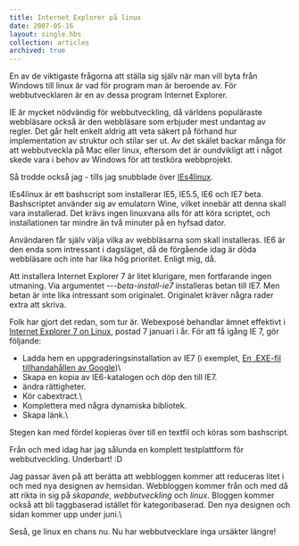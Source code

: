 ```yaml
---
title: Internet Explorer på linux
date: 2007-05-16
layout: single.hbs
collection: articles
archived: true
---
```

En av de viktigaste frågorna att ställa sig själv när man vill byta från
Windows till linux är vad för program man är beroende av. För
webbutvecklaren är en av dessa program Internet Explorer.

IE är mycket nödvändig för webbutveckling, då världens populäraste
webbläsare också är den webbläsare som erbjuder mest undantag av regler.
Det går helt enkelt aldrig att veta säkert på förhand hur implementation
av struktur och stilar ser ut. Av det skälet backar många för att
webbutveckla på Mac eller linux, eftersom det är oundvikligt att i något
skede vara i behov av Windows för att testköra webbprojekt.

Så trodde också jag - tills jag snubblade över
[IEs4linux](http://www.tatanka.com.br/ies4linux/page/Main_Page).

IEs4linux är ett bashscript som installerar IE5, IE5.5, IE6 och IE7
beta. Bashscriptet använder sig av emulatorn Wine, vilket innebär att
denna skall vara installerad. Det krävs ingen linuxvana alls för att
köra scriptet, och installationen tar mindre än två minuter på en hyfsad
dator.

Användaren får själv välja vilka av webbläsarna som skall installeras.
IE6 är den enda som intressant i dagsläget, då de förgående idag är döda
webbläsare och inte har lika hög prioritet. Enligt mig, då.

Att installera Internet Explorer 7 är litet klurigare, men fortfarande
ingen utmaning. Via argumentet *---beta-install-ie7* installeras betan
till IE7. Men betan är inte lika intressant som originalet. Originalet
kräver några rader extra att skriva.

Folk har gjort det redan, som tur är. Webexposé behandlar ämnet
effektivt i [Internet Explorer 7 on
Linux](http://webexpose.org/2007/01/07/internet-explorer-7-on-linux/),
postad 7 januari i år. För att få igång IE 7, gör följande:

-   Ladda hem en uppgraderingsinstallation av IE7 (i exemplet, [En
    .EXE-fil tillhandahållen av
    Google](http://www.google.com/toolbar/ie7))\
-   Skapa en kopia av IE6-katalogen och döp den till IE7.
-   ändra rättigheter.
-   Kör cabextract.\
-   Komplettera med några dynamiska bibliotek.
-   Skapa länk.\

Stegen kan med fördel kopieras över till en textfil och köras som
bashscript.

Från och med idag har jag sålunda en komplett testplattform för
webbutveckling. Underbart! :D

Jag passar även på att berätta att webbloggen kommer att reduceras litet
i och med nya designen av hemsidan. Webbloggen kommer från och med då
att rikta in sig på *skapande*, *webbutveckling* och *linux*. Bloggen
kommer också att bli taggbaserad istället för kategoribaserad. Den nya
designen och sidan kommer upp under juni.\

Seså, ge linux en chans nu. Nu har webbutvecklare inga ursäkter längre!